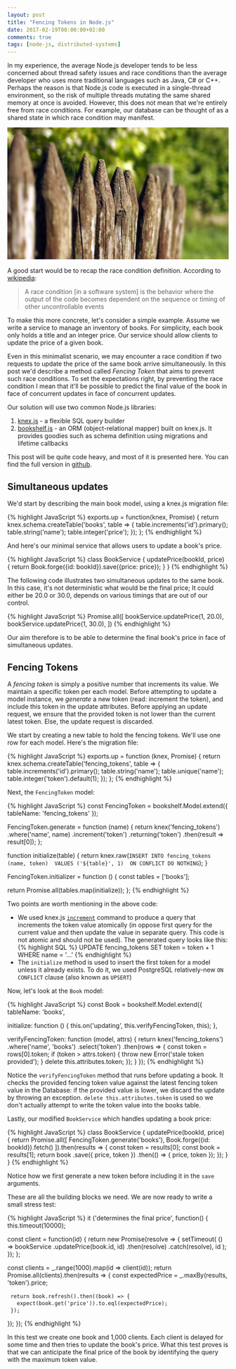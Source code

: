 ```yaml
---
layout: post
title: "Fencing Tokens in Node.js"
date: 2017-02-19T00:00:00+02:00
comments: true
tags: [node-js, distributed-systems]
---
```


In my experience, the average Node.js developer tends to be less concerned about thread safety issues and race conditions than the average developer who uses
more traditional languages such as Java, C# or C++. Perhaps the reason is that Node.js code is executed in a single-thread environment, so 
the risk of multiple threads mutating the same shared memory at once is avoided. However, this does not mean that we're entirely free from race 
conditions. For example, our database can be thought of as a shared state in which race condition may manifest.

<!-- more -->

![Header](/public/img/fencing-tokens/header.jpg)

A good start would be to recap the race condition definition. According to [wikipedia](https://en.wikipedia.org/wiki/Race_condition):

> A race condition [in a software system] is the behavior where the output of the code becomes dependent on the sequence or timing of other uncontrollable events

To make this more concrete, let's consider a simple example. Assume we write a service to manage an inventory of books. For simplicity, each
book only holds a title and an integer price. Our service should allow clients to update the price of a given book.

Even in this minimalist scenario, we may encounter a race condition if two requests to update the price of the same book arrive simultaneously. 
In this post we'd describe a method called *Fencing Token* that aims to prevent such race conditions. To set the expectations right, by
preventing the race condition I mean that it'll be possible to predict the final value of the book in face of concurrent updates in face of 
concurrent updates.

Our solution will use two common Node.js libraries:

1. [knex.js](https://knexjs.org) - a flexible SQL query builder
2. [bookshelf.js](https://bookshelfjs.org) - an ORM (object-relational mapper) built on knex.js. It provides goodies such as schema definition 
using migrations and lifetime callbacks

This post will be quite code heavy, and most of it is presented here. You can find the full version in [github](https://github.com/asafdav2/fencing-tokens).

Simultaneous updates
--------------------

We'd start by describing the main book model, using a knex.js migration file:

{% highlight JavaScript %}
exports.up = function(knex, Promise) {
  return knex.schema.createTable('books', table => {
    table.increments('id').primary();
    table.string('name');
    table.integer('price');
  });
};
{% endhighlight %}

And here's our minimal service that allows users to update a book's price.

{% highlight JavaScript %}
class BookService {
  updatePrice(bookId, price) {
    return Book.forge({id: bookId}).save({price: price});
  }
}
{% endhighlight %}

The following code illustrates two simultaneous updates to the same book. In this case, it's not deterministic what would be the final price; 
It could either be 20.0 or 30.0, depends on various timings that are out of our control.

{% highlight JavaScript %}
Promise.all([
  bookService.updatePrice(1, 20.0),
  bookService.updatePrice(1, 30.0),
])
{% endhighlight %}

Our aim therefore is to be able to determine the final book's price in face of simultaneous updates. 

Fencing Tokens
--------------

A *fencing token* is simply a positive number that increments its value. We maintain a specific token per each model. Before attempting to update a model instance, we *generate* a 
new token (read: increment the token), and include this token in the update attributes. Before applying an update request, we ensure that the provided token is not lower
than the current latest token. Else, the update request is discarded.

We start by creating a new table to hold the fencing tokens. We'll use one row for each model. Here's the migration file:

{% highlight JavaScript %}
exports.up = function (knex, Promise) {
  return knex.schema.createTable('fencing_tokens', table => {
    table.increments('id').primary();
    table.string('name');
    table.unique('name');
    table.integer('token').default(1);
  });
};
{% endhighlight %}

Next, the `FencingToken` model:

{% highlight JavaScript %}
const FencingToken = bookshelf.Model.extend({
  tableName: 'fencing_tokens'
});

FencingToken.generate = function (name) {
  return knex('fencing_tokens')
    .where('name', name)
    .increment('token')
    .returning('token')
    .then(result => result[0]);
};

function initialize(table) {
  return knex.raw(`
    INSERT INTO fencing_tokens (name, token) 
    VALUES ('${table}', 1) 
    ON CONFLICT DO NOTHING
  `);
}

FencingToken.initializer = function () {
  const tables = ['books'];

  return Promise.all(tables.map(initialize));
};
{% endhighlight %}

Two points are worth mentioning in the above code:

- We used knex.js [`increment`](http://knexjs.org/#Builder-increment) command to produce a query that increments the token value atomically 
(in oppose first query for the current value and then update the value in separate query. This code is not atomic and should not be used). 
The generated query looks like this:
{% highlight SQL %}
UPDATE fencing_tokens SET token = token + 1 WHERE name = '...'
{% endhighlight %}
- The `initialize` method is used to insert the first token for a model unless it already exists. To do it, we used PostgreSQL relatively-new 
`ON CONFLICT` clause (also known as `UPSERT`)

Now, let's look at the `Book` model:

{% highlight JavaScript %}
const Book = bookshelf.Model.extend({
  tableName: 'books',

  initialize: function () {
    this.on('updating', this.verifyFencingToken, this);
  },

  verifyFencingToken: function (model, attrs) {
    return knex('fencing_tokens')
      .where('name', 'books')
      .select('token')
      .then(rows => {
        const token = rows[0].token;
        if (token > attrs.token) {
            throw new Error('stale token provided');
        }
        delete this.attributes.token;
      });
  }
});
{% endhighlight %}

Notice the `verifyFencingToken` method that runs before updating a book. It checks the provided fencing token value against the latest fencing token value in the Database: if the provided value
is lower, we discard the update by throwing an exception. `delete this.attributes.token` is used so we don't actually attempt to write the token value into the books table.

Lastly, our modified `BookService` which handles updating a book price:

{% highlight JavaScript %}
class BookService {
  updatePrice(bookId, price) {
    return Promise.all([
      FencingToken.generate('books'),
      Book.forge({id: bookId}).fetch()
    ]).then(results => {
      const token = results[0];
      const book = results[1];
      return book
        .save({ price, token })
        .then(() => { price, token });
    });
  }
}
{% endhighlight %}

Notice how we first generate a new token before including it in the `save` arguments. 

These are all the building blocks we need. We are now ready to write a small stress test:

{% highlight JavaScript %}
 it ('determines the final price', function() {
   this.timeout(10000);

   const client = function(id) {
     return new Promise(resolve => {
       setTimeout(
         () => bookService
                .updatePrice(book.id, id)
                .then(resolve)
                .catch(resolve), 
         id
       );
     });
   };

   const clients = _.range(1000).map(id => client(id));
   return Promise.all(clients).then(results => {
     const expectedPrice = _.maxBy(results, 'token').price;

     return book.refresh().then((book) => {
       expect(book.get('price')).to.eql(expectedPrice);
     });
   });
 });
 {% endhighlight %}

In this test we create one book and 1,000 clients. Each client is delayed for some time and then tries to update the book's price. 
What this test proves is that we can anticipate the final price of the book by identifying the query with the maximum token value.

